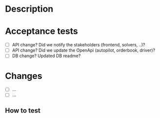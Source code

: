# Description
<!--- Describe your changes to provide context for reviewers, including why it is needed -->

# Acceptance tests
- [ ] API change? Did we notify the stakeholders (frontend, solvers, ..)?
- [ ] API change? Did we update the OpenApi (autopilot, orderbook, driver)?
- [ ] DB change? Updated DB readme?

# Changes
<!-- List of detailed changes (how the change is accomplished) -->

- [ ] ...
- [ ] ...

## How to test
<!--- Include details of how to test your changes, including any pre-requisites. If no unit tests are included, please explain why and how to test manually
1.
2.
3.
-->

<!--
## Related Issues

Fixes #
-->